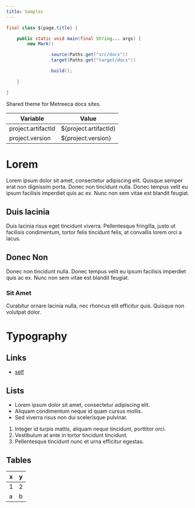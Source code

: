```yaml
---
title: Samples
---
```


```java
final class ${page.title} {

	public static void main(final String... args) {
		new Mark()

				.source(Paths.get("src/docs"))
				.target(Paths.get("target/docs"))

				.build();
				
	}

}
```


Shared theme for Metreeca docs sites.

|Variable|Value|  
|--------|-----|
|project.artifactId|${project.artifactId}|  
|project.version|${project.version}| 

# Lorem

Lorem ipsum dolor sit amet, consectetur adipiscing elit. Quisque semper erat non dignissim porta. Donec non tincidunt nulla. Donec tempus velit eu ipsum facilisis imperdiet quis ac ex. Nunc non sem vitae est blandit feugiat.


## Duis lacinia

Duis lacinia risus eget tincidunt viverra. Pellentesque fringilla, justo ut facilisis condimentum, tortor felis tincidunt felis, at convallis lorem orci a lacus.


## Donec Non 

Donec non tincidunt nulla. Donec tempus velit eu ipsum facilisis imperdiet quis ac ex. Nunc non sem vitae est blandit feugiat.

### Sit Amet

 Curabitur ornare lacinia nulla, nec rhoncus elit efficitur quis. Quisque non volutpat dolor.
 
# Typography

## Links

- [self](index.md)

## Lists

- Lorem ipsum dolor sit amet, consectetur adipiscing elit.
- Aliquam condimentum neque id quam cursus mollis.
- Sed viverra risus non dui scelerisque pulvinar.
 
 
1. Integer id turpis mattis, aliquam neque tincidunt, porttitor orci.
2. Vestibulum at ante in tortor tincidunt tincidunt.
3. Pellentesque tincidunt nunc et urna efficitur egestas.


## Tables

| x | y |
|---|---|
| 1 | 2 |
| a | b |

